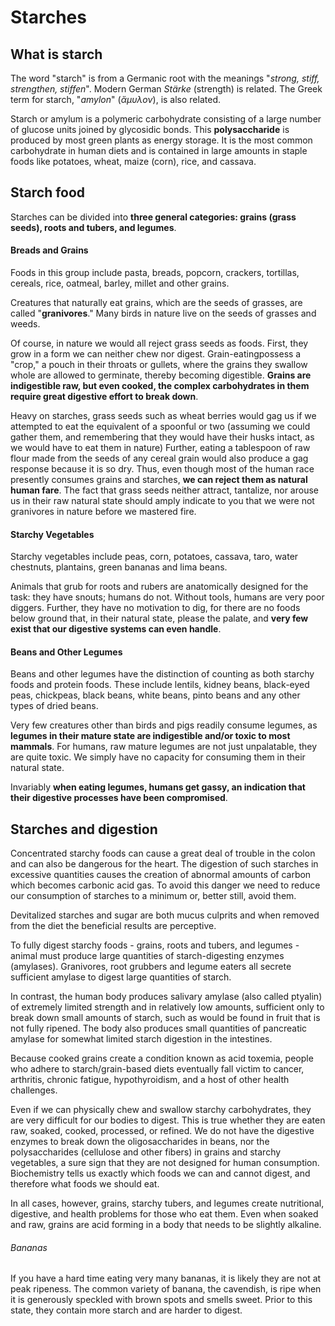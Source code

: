 # Starches


## What is starch

The word "starch" is from a Germanic root with the meanings "_strong, stiff, strengthen, stiffen_". Modern German _Stärke_ (strength) is related. The Greek term for starch, "_amylon_" (_ἄμυλον_), is also related. 

Starch or amylum is a polymeric carbohydrate consisting of a large number of glucose units joined by glycosidic bonds. 
This **polysaccharide** is produced by most green plants as energy storage. It is the most common carbohydrate in human diets and is contained in large amounts in staple foods like potatoes, wheat, maize (corn), rice, and cassava.


## Starch food

Starches  can  be  divided  into  **three  general  categories:  grains  (grass  seeds),  roots  and  tubers,  and  legumes**. 

#### Breads and Grains

Foods in this group include pasta, breads, popcorn, crackers, tortillas, cereals, rice, oatmeal, barley, millet and other grains. 

Creatures that naturally eat grains, which are the seeds of grasses, are called "**granivores**." Many birds  in  nature  live  on  the  seeds  of grasses  and  weeds. 

Of course,  in nature we would  all reject grass  seeds  as  foods.  First,  they  grow  in  a form we  can  neither chew nor digest.  Grain-eatingpossess  a "crop,"  a pouch  in  their throats  or gullets,  where the grains they  swallow whole  are  allowed  to  germinate,  thereby becoming digestible.  **Grains  are  indigestible raw,  but  even  cooked,  the  complex  carbohydrates  in  them  require  great  digestive  effort to  break  down**. 

Heavy on  starches,  grass  seeds  such  as  wheat berries  would  gag us  if  we  attempted  to  eat  the  equivalent  of a  spoonful  or  two  (assuming  we  could  gather  them,  and remembering  that  they  would  have  their husks intact,  as  we  would have to  eat them  in nature)  Further,  eating  a tablespoon  of raw  flour  made  from  the  seeds  of any  cereal  grain  would  also produce  a gag response because  it  is  so  dry.  Thus,  even  though  most of the human race presently  consumes  grains  and  starches,  **we  can reject them  as  natural human  fare**.  The  fact that grass  seeds neither  attract,  tantalize, nor arouse us  in their raw natural state  should  amply  indicate  to you  that we were  not granivores  in  nature  before  we  mastered fire.

#### Starchy Vegetables

Starchy vegetables include peas, corn, potatoes, cassava, taro, water chestnuts, plantains, green bananas and lima beans.

Animals  that  grub  for  roots  and  rubers  are  anatomically  designed  for  the  task:  they  have  snouts;  humans  do  not.  Without  tools,  humans  are  very  poor  diggers.  Further,  they  have  no  motivation  to  dig,  for  there  are  no  foods  below  ground  that,  in  their  natural  state,  please  the  palate,  and  **very  few  exist  that  our  digestive  systems   can   even   handle**. 

#### Beans and Other Legumes

Beans and other legumes have the distinction of counting as both starchy foods and protein foods. These include lentils, kidney beans, black-eyed peas, chickpeas, black beans, white beans, pinto beans and any other types of dried beans.

Very   few   creatures   other   than   birds   and   pigs   readily   consume  legumes,  as   **legumes  in  their  mature  state  are  indigestible  and/or  toxic  to  most  mammals**.  For  humans,  raw  mature  legumes  are  not just unpalatable,  they  are  quite  toxic.  We  simply  have  no  capacity  for  consuming  them  in  their  natural  state.

Invariably **when eating  legumes,  humans  get gassy,  an  indication  that  their digestive processes  have  been  compromised**. 


## Starches and digestion

Concentrated starchy foods can cause a great deal of trouble in the colon and can also be dangerous for the heart. The digestion of such starches in excessive quantities causes the creation of abnormal amounts of carbon which becomes carbonic acid gas. To avoid this danger we need to reduce our consumption of starches to a minimum or, better still, avoid them.

Devitalized starches and sugar are both mucus culprits and when removed from the diet the beneficial results are perceptive.

To fully digest starchy foods - grains, roots and tubers, and legumes - animal must produce large quantities of starch-digesting enzymes (amylases). Granivores, root grubbers and legume eaters all secrete sufficient amylase to digest large quantities of starch. 

In contrast, the human body produces salivary amylase (also  called  ptyalin) of extremely limited strength and in relatively low amounts, sufficient only to break down small amounts of starch, such as would be found in fruit that is not fully ripened.  The body also produces small quantities of pancreatic amylase for somewhat limited starch digestion in the intestines.

Because cooked grains create a condition known as acid toxemia, people who adhere to starch/grain-based diets eventually fall victim to cancer, arthritis,  chronic fatigue, hypothyroidism, and a host of other health challenges. 

Even  if we  can physically  chew  and  swallow  starchy  carbohydrates,  they  are very difficult   for  our  bodies   to   digest.   This   is   true   whether   they   are   eaten   raw,   soaked,   cooked,   processed,  or  refined.  We  do  not  have  the  digestive  enzymes  to  break  down  the  oligosaccharides  in  beans,  nor  the  polysaccharides  (cellulose  and  other  fibers)  in  grains  and  starchy  vegetables,  a  sure  sign  that they  are  not designed for  human  consumption.
Biochemistry  tells  us  exactly  which  foods  we  can  and  cannot  digest,  and  therefore  what  foods we  should  eat.  

 In  all  cases,  however,  grains,  starchy  tubers,   and  legumes  create  nutritional,  digestive,  and  health  problems  for  those  who  eat  them.  Even  when  soaked  and  raw,  grains  are  acid  forming  in  a  body  that needs  to  be  slightly  alkaline. 
 
 
###### Bananas

If you  have  a  hard  time  eating  very  many  bananas,  it  is  likely  they  are  not  at  peak  ripeness.  The  common  variety  of  banana,  the  cavendish,   is  ripe  when  it  is  generously  speckled  with  brown  spots  and  smells  sweet.  Prior  to  this  state,  they  contain  more  starch  and  are  harder  to  digest.
